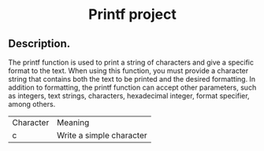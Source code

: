 <h1 align = "center"> Printf project </h1>

<h2>Description.</h2>

The printf function is used to print a string of characters and give a specific format to the text. When using this function, you must provide a character string that contains both the text to be printed and the desired formatting. In addition to formatting, the printf function can accept other parameters, such as integers, text strings, characters, hexadecimal integer, format specifier, among others.

<table>
<tr>
<td>Character</td>
<td>Meaning</td>
</tr>
<tr>
<td>c</td>
<td>Write a simple character</td>
</table>

